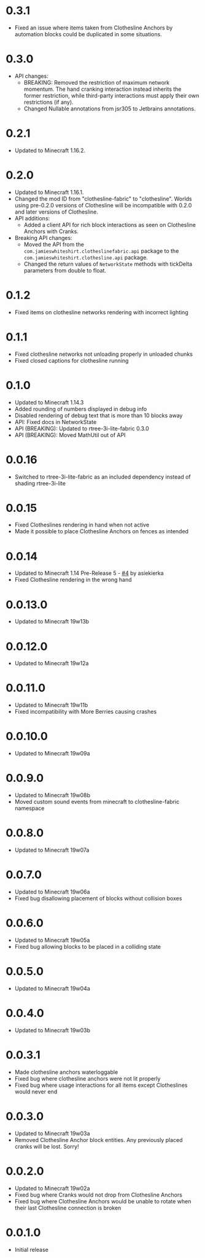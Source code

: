 # 0.3.1

- Fixed an issue where items taken from Clothesline Anchors by automation blocks could be duplicated in some situations.

# 0.3.0

- API changes:
    - BREAKING: Removed the restriction of maximum network momentum. The hand cranking interaction instead inherits the former restriction, while third-party interactions must apply their own restrictions (if any).
    - Changed Nullable annotations from jsr305 to Jetbrains annotations.

# 0.2.1

- Updated to Minecraft 1.16.2.

# 0.2.0

- Updated to Minecraft 1.16.1.
- Changed the mod ID from "clothesline-fabric" to "clothesline". Worlds using pre-0.2.0 versions of Clothesline will be incompatible with 0.2.0 and later versions of Clothesline.
- API additions:
    - Added a client API for rich block interactions as seen on Clothesline Anchors with Cranks.
- Breaking API changes:
    - Moved the API from the `com.jamieswhiteshirt.clotheslinefabric.api` package to the `com.jamieswhiteshirt.clothesline.api` package.
    - Changed the return values of `NetworkState` methods with tickDelta parameters from double to float.
    

# 0.1.2

- Fixed items on clothesline networks rendering with incorrect lighting

# 0.1.1

- Fixed clothesline networks not unloading properly in unloaded chunks
- Fixed closed captions for clothesline running

# 0.1.0

- Updated to Minecraft 1.14.3
- Added rounding of numbers displayed in debug info
- Disabled rendering of debug text that is more than 10 blocks away
- API: Fixed docs in NetworkState
- API (BREAKING): Updated to rtree-3i-lite-fabric 0.3.0
- API (BREAKING): Moved MathUtil out of API

# 0.0.16

- Switched to rtree-3i-lite-fabric as an included dependency instead of shading rtree-3i-lite

# 0.0.15

- Fixed Clotheslines rendering in hand when not active
- Made it possible to place Clothesline Anchors on fences as intended

# 0.0.14

- Updated to Minecraft 1.14 Pre-Release 5 - [#4](https://github.com/JamiesWhiteShirt/clothesline-fabric/pull/4) by asiekierka
- Fixed Clothesline rendering in the wrong hand

# 0.0.13.0

- Updated to Minecraft 19w13b

# 0.0.12.0

- Updated to Minecraft 19w12a

# 0.0.11.0

- Updated to Minecraft 19w11b
- Fixed incompatibility with More Berries causing crashes

# 0.0.10.0

- Updated to Minecraft 19w09a

# 0.0.9.0

- Updated to Minecraft 19w08b
- Moved custom sound events from minecraft to clothesline-fabric namespace

# 0.0.8.0

- Updated to Minecraft 19w07a

# 0.0.7.0

- Updated to Minecraft 19w06a
- Fixed bug disallowing placement of blocks without collision boxes

# 0.0.6.0

- Updated to Minecraft 19w05a
- Fixed bug allowing blocks to be placed in a colliding state

# 0.0.5.0

- Updated to Minecraft 19w04a

# 0.0.4.0

- Updated to Minecraft 19w03b

# 0.0.3.1

- Made clothesline anchors waterloggable
- Fixed bug where clothesline anchors were not lit properly
- Fixed bug where usage interactions for all items except Clotheslines would never end

# 0.0.3.0

- Updated to Minecraft 19w03a
- Removed Clothesline Anchor block entities. Any previously placed cranks will be lost. Sorry!

# 0.0.2.0

- Updated to Minecraft 19w02a
- Fixed bug where Cranks would not drop from Clothesline Anchors
- Fixed bug where Clothesline Anchors would be unable to rotate when their last Clothesline connection is broken

# 0.0.1.0

- Initial release
